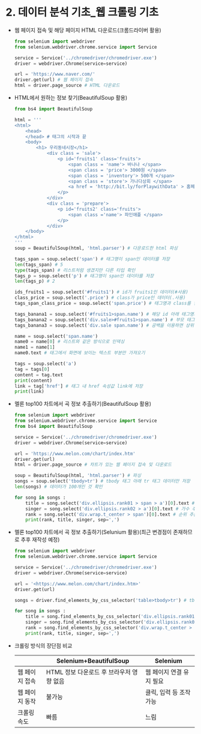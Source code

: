 # 2. 데이터 분석 기초_웹 크롤링 기초

- 웹 페이지 접속 및 해당 페이지 HTML 다운로드(크롬드라이버 활용)
  
    ```python
    from selenium import webdriver
    from selenium.webdriver.chrome.service import Service
    
    service = Service('../chromedriver/chromedriver.exe')
    driver = webdriver.Chrome(service=service)
    
    url = 'https://www.naver.com/'
    driver.get(url) # 웹 페이지 접속
    html = driver.page_source # HTML 다운로드
    ```
    
- HTML에서 원하는 정보 찾기(BeautifulSoup 활용)
  
    ```python
    from bs4 import BeautifulSoup
    
    html = '''
    <html>
        <head>
        </head> # 태그의 시작과 끝
        <body>
            <h1> 우리동네시장</h1>
                <div class = 'sale'>
                    <p id='fruits1' class='fruits'>
                        <span class = 'name'> 바나나 </span>
                        <span class = 'price'> 3000원 </span>
                        <span class = 'inventory'> 500개 </span>
                        <span class = 'store'> 가나다상회 </span>
                        <a href = 'http://bit.ly/forPlaywithData' > 홈페이지 </a>
                    </p>
                </div>
                <div class = 'prepare'>
                    <p id='fruits2' class='fruits'>
                        <span class ='name'> 파인애플 </span>
                    </p>
                </div>
        </body>
    </html>
    '''
    soup = BeautifulSoup(html, 'html.parser') # 다운로드한 html 파싱
    
    tags_span = soup.select('span') # 태그명이 span인 데이터를 저장
    len(tags_span) # 5
    type(tags_span) # 리스트처럼 생겼지만 다른 타입 확인
    tags_p = soup.select('p') # 태그명이 span인 데이터를 저장
    len(tags_p) # 2
    
    ids_fruits1 = soup.select('#fruits1') # id가 fruits1인 데이터(#사용)
    class_price = soup.select('.price') # class가 price인 데이터(.사용)
    tags_span_class_price = soup.select('span.price') # 태그명과 class를 한번에 만족하는 데이터
    
    tags_banana1 = soup.select('#fruits1>span.name') # 해당 id 아래 태그명과 클래스를 만족하는 데이터
    tags_banana2 = soup.select('div.sale>#fruits1>span.name') # 부모 태그를 사용함으로써 좀 더 구체적인 데이터를 찾음
    tags_banana3 = soup.select('div.sale span.name') # 공백을 이용하면 상위 태그 아래의 모든 태그에 대해 데이터를 찾음
    
    name = soup.select('span.name')
    name0 = name[0] # 리스트와 같은 방식으로 인덱싱
    name1 = name[1]
    name0.text # 태그에서 화면에 보이는 텍스트 부분만 가져오기
    
    tags = soup.select('a')
    tag = tags[0]
    content = tag.text
    print(content)
    link = tag['href'] # 태그 내 href 속성값 link에 저장
    print(link)
    ```
    
- 멜론 top100 차트에서 곡 정보 추출하기(BeautifulSoup 활용)
  
    ```python
    from selenium import webdriver
    from selenium.webdriver.chrome.service import Service
    from bs4 import BeautifulSoup
    
    service = Service('../chromedriver/chromedriver.exe')
    driver = webdriver.Chrome(service=service)
    
    url = 'https://www.melon.com/chart/index.htm'
    driver.get(url)
    html = driver.page_source # 차트가 있는 웹 페이지 접속 및 다운로드
    
    soup = BeautifulSoup(html, 'html.parser') # 파싱
    songs = soup.select('tbody>tr') # tbody 태그 아래 tr 태그 데이터만 저장
    len(songs) # 데이터가 100개인 것 확인
    
    for song in songs :
        title = song.select('div.ellipsis.rank01 > span > a')[0].text # 곡 제목 추출, 클래스의 공백도 .으로 입력
        singer = song.select('div.ellipsis.rank02 > a')[0].text # 가수 추출
        rank = song.select('div.wrap.t_center > span')[0].text # 순위 추출
        print(rank, title, singer, sep=',')
    ```

- 멜론 top100 차트에서 곡 정보 추출하기(Selunium 활용)(최근 변경점이 존재하므로 추후 재작성 예정)

  ```python
  from selenium import webdriver
  from selenium.webdriver.chrome.service import Service
  
  service = Service('../chromedriver/chromedriver.exe')
  driver = webdriver.Chrome(service=service)
  
  url = '<https://www.melon.com/chart/index.htm>'
  driver.get(url)
  
  songs = driver.find_elements_by_css_selector('table>tbody>tr') # tbody 태그 아래 tr 태그 데이터만 저장
  
  for song in songs :
      title = song.find_elements_by_css_selector('div.ellipsis.rank01 > span > a')[0].text # 곡 제목 추출
      singer = song.find_elements_by_css_selector('div.ellipsis.rank02 > a')[0].text # 가수 추출
      rank = song.find_elements_by_css_selector('div.wrap.t_center > span')[0].text # 순위 추출
      print(rank, title, singer, sep=',') 
  ```

- 크롤링 방식의 장단점 비교

  |                | Selenium+BeautifulSoup                   | Selenium                 |
  | -------------- | ---------------------------------------- | ------------------------ |
  | 웹 페이지 접속 | HTML 정보 다운로드 후 브라우저 영향 없음 | 웹 페이지 연결 유지 필요 |
  | 웹 페이지 동작 | 불가능                                   | 클릭, 입력 등 조작 가능  |
  | 크롤링 속도    | 빠름                                     | 느림                     |
